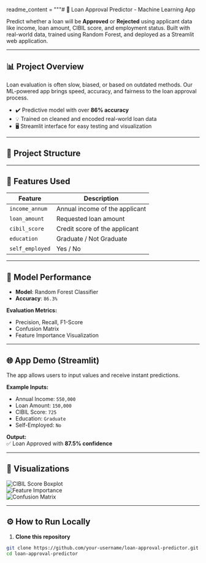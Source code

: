readme_content = """# 🏦 Loan Approval Predictor - Machine Learning App

Predict whether a loan will be **Approved** or **Rejected** using applicant data like income, loan amount, CIBIL score, and employment status. Built with real-world data, trained using Random Forest, and deployed as a Streamlit web application.

---

## 📊 Project Overview

Loan evaluation is often slow, biased, or based on outdated methods. Our ML-powered app brings speed, accuracy, and fairness to the loan approval process.

- ✔️ Predictive model with over **86% accuracy**
- 💡 Trained on cleaned and encoded real-world loan data
- 🖥️ Streamlit interface for easy testing and visualization

---

## 📂 Project Structure


---

## 🧪 Features Used

| Feature         | Description                          |
|----------------|--------------------------------------|
| `income_annum` | Annual income of the applicant       |
| `loan_amount`  | Requested loan amount                |
| `cibil_score`  | Credit score of the applicant        |
| `education`    | Graduate / Not Graduate              |
| `self_employed`| Yes / No                             |

---

## 🤖 Model Performance

- **Model**: Random Forest Classifier  
- **Accuracy**: `86.3%`

**Evaluation Metrics:**
- Precision, Recall, F1-Score
- Confusion Matrix
- Feature Importance Visualization

---

## 🌐 App Demo (Streamlit)

The app allows users to input values and receive instant predictions.

**Example Inputs:**
- Annual Income: `550,000`
- Loan Amount: `150,000`
- CIBIL Score: `725`
- Education: `Graduate`
- Self-Employed: `No`

**Output:**  
✅ Loan Approved with **87.5% confidence**

---

## 📸 Visualizations

![CIBIL Score Boxplot](images/CIBIL_score_boxplot.png)  
![Feature Importance](images/feature_importance.png)  
![Confusion Matrix](images/confusion_matrix.png)

---

## ⚙️ How to Run Locally

1. **Clone this repository**
```bash
git clone https://github.com/your-username/loan-approval-predictor.git
cd loan-approval-predictor
